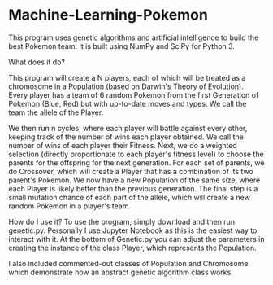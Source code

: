 # Machine-Learning-Pokemon
This program uses genetic algorithms and artificial intelligence to build the best Pokemon team. It is built using NumPy and SciPy for Python 3.

What does it do?

This program will create a N players, each of which will be treated as a chromosome in a Population (based on Darwin's Theory of Evolution).
Every player has a team of 6 random Pokemon from the first Generation of Pokemon (Blue, Red) but with up-to-date moves and types. We call the team the allele of the Player.

We then run n cycles, where each player will battle against every other, keeping track of the number of wins each player obtained. We call the number of wins of each player their Fitness.
Next, we do a weighted selection (directly proportionate to each player's fitness level) to choose the parents for the offspring for the next generation.
For each set of parents, we do Crossover, which will create a Player that has a combination of its two parent's Pokemon. We now have a new Population of the same size, where each Player is likely better than the previous generation.
The final step is a small mutation chance of each part of the allele, which will create a new random Pokemon in a player's team.

How do I use it?
To use the program, simply download and then run genetic.py. Personally I use Jupyter Notebook as this is the easiest way to interact with it. At the bottom of Genetic.py you can adjust the parameters in creating the instance of the class Player, which represents the Population.

I also included commented-out classes of Population and Chromosome which demonstrate how an abstract genetic algorithm class works
